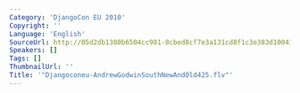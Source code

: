 ```yaml
---
Category: 'DjangoCon EU 2010'
Copyright: ''
Language: 'English'
SourceUrl: http://05d2db1380b6504cc981-8cbed8cf7e3a131cd8f1c3e383d10041.r93.cf2.rackcdn.com/djangocon-eu-2010/Djangoconeu-AndrewGodwinSouthNewAndOld425.flv
Speakers: []
Tags: []
ThumbnailUrl: ''
Title: '"Djangoconeu-AndrewGodwinSouthNewAndOld425.flv"'
---
```


